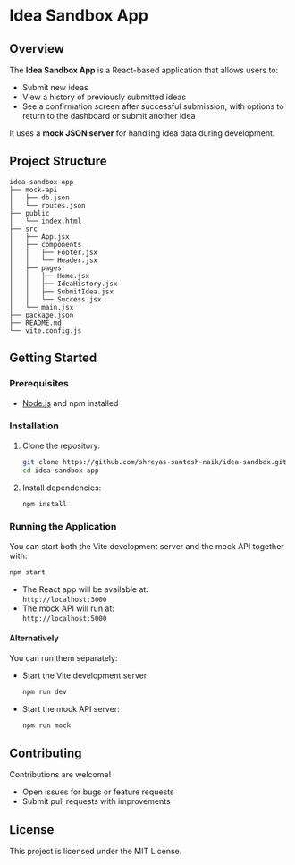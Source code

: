 # Idea Sandbox App

## Overview

The **Idea Sandbox App** is a React-based application that allows users to:

* Submit new ideas
* View a history of previously submitted ideas
* See a confirmation screen after successful submission, with options to return to the dashboard or submit another idea

It uses a **mock JSON server** for handling idea data during development.


## Project Structure

```
idea-sandbox-app
├── mock-api
│   ├── db.json
│   └── routes.json 
├── public
│   └── index.html
├── src
│   ├── App.jsx
│   ├── components
│   │   ├── Footer.jsx
│   │   └── Header.jsx
│   ├── pages
│   │   ├── Home.jsx
│   │   ├── IdeaHistory.jsx
│   │   ├── SubmitIdea.jsx
│   │   └── Success.jsx
│   └── main.jsx
├── package.json
├── README.md
└── vite.config.js
```


## Getting Started

### Prerequisites

* [Node.js](https://nodejs.org/) and npm installed

### Installation

1. Clone the repository:

   ```bash
   git clone https://github.com/shreyas-santosh-naik/idea-sandbox.git
   cd idea-sandbox-app
   ```

2. Install dependencies:

   ```bash
   npm install
   ```

### Running the Application

You can start both the Vite development server and the mock API together with:

```bash
npm start
```

- The React app will be available at:  
  `http://localhost:3000` 
- The mock API will run at:  
  `http://localhost:5000`

#### Alternatively

You can run them separately:

- Start the Vite development server:

  ```bash
  npm run dev
  ```

- Start the mock API server:

  ```bash
  npm run mock
  ```

## Contributing

Contributions are welcome!

* Open issues for bugs or feature requests
* Submit pull requests with improvements

## License

This project is licensed under the MIT License.
